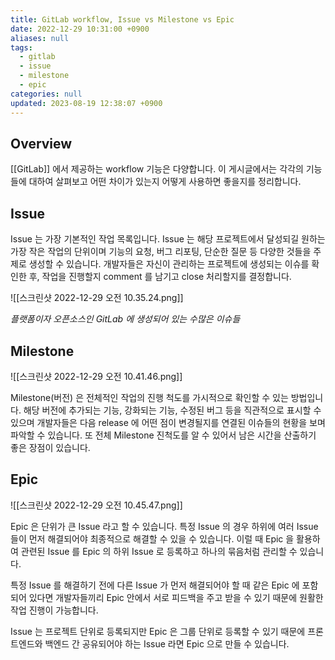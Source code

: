 ```yaml
---
title: GitLab workflow, Issue vs Milestone vs Epic
date: 2022-12-29 10:31:00 +0900
aliases: null
tags:
  - gitlab
  - issue
  - milestone
  - epic
categories: null
updated: 2023-08-19 12:38:07 +0900
---
```


## Overview

[[GitLab]] 에서 제공하는 workflow 기능은 다양합니다. 이 게시글에서는 각각의 기능들에 대하여 살펴보고 어떤 차이가 있는지 어떻게 사용하면 좋을지를 정리합니다.

## Issue

Issue 는 가장 기본적인 작업 목록입니다. Issue 는 해당 프로젝트에서 달성되길 원하는 가장 작은 작업의 단위이며 기능의 요청, 버그 리포팅, 단순한 질문 등 다양한 것들을 주제로 생성할 수 있습니다. 개발자들은 자신이 관리하는 프로젝트에 생성되는 이슈를 확인한 후, 작업을 진행할지 comment 를 남기고 close 처리할지를 결정합니다.

![[스크린샷 2022-12-29 오전 10.35.24.png]]

_플랫폼이자 오픈소스인 GitLab 에 생성되어 있는 수많은 이슈들_

## Milestone

![[스크린샷 2022-12-29 오전 10.41.46.png]]

Milestone(버전) 은 전체적인 작업의 진행 척도를 가시적으로 확인할 수 있는 방법입니다. 해당 버전에 추가되는 기능, 강화되는 기능, 수정된 버그 등을 직관적으로 표시할 수 있으며 개발자들은 다음 release 에 어떤 점이 변경될지를 연결된 이슈들의 현황을 보며 파악할 수 있습니다. 또 전체 Milestone 진척도를 알 수 있어서 남은 시간을 산출하기 좋은 장점이 있습니다.

## Epic

![[스크린샷 2022-12-29 오전 10.45.47.png]]

Epic 은 단위가 큰 Issue 라고 할 수 있습니다. 특정 Issue 의 경우 하위에 여러 Issue 들이 먼저 해결되어야 최종적으로 해결할 수 있을 수 있습니다. 이럴 때 Epic 을 활용하여 관련된 Issue 를 Epic 의 하위 Issue 로 등록하고 하나의 묶음처럼 관리할 수 있습니다.

특정 Issue 를 해결하기 전에 다른 Issue 가 먼저 해결되어야 할 때 같은 Epic 에 포함되어 있다면 개발자들끼리 Epic 안에서 서로 피드백을 주고 받을 수 있기 때문에 원활한 작업 진행이 가능합니다.

Issue 는 프로젝트 단위로 등록되지만 Epic 은 그룹 단위로 등록할 수 있기 때문에 프론트엔드와 백엔드 간 공유되어야 하는 Issue 라면 Epic 으로 만들 수 있습니다.
